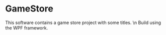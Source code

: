 # GameStore
This software contains a game store project with some titles. \n Build using the WPF framework.
